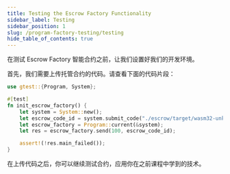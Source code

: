 ```yaml
---
title: Testing the Escrow Factory Functionality
sidebar_label: Testing
sidebar_position: 1
slug: /program-factory-testing/testing
hide_table_of_contents: true
---
```


在测试  Escrow Factory  智能合约之前，让我们设置好我们的开发环境。

首先，我们需要上传托管合约的代码。请查看下面的代码片段：

```rust
use gtest::{Program, System};

#[test]
fn init_escrow_factory() {
    let system = System::new();
    let escrow_code_id = system.submit_code("./escrow/target/wasm32-unknown-unknown/release/escrow.opt.wasm");
    let escrow_factory = Program::current(&system);
    let res = escrow_factory.send(100, escrow_code_id);

    assert!(!res.main_failed());
}
```

在上传代码之后，你可以继续测试合约，应用你在之前课程中学到的技术。